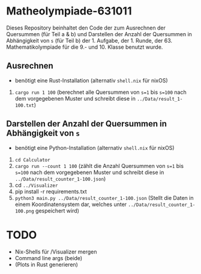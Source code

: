 # Matheolympiade-631011

Dieses Repository beinhaltet den Code der zum Ausrechnen der Quersummen (für Teil a & b) und Darstellen der Anzahl der Quersummen in Abhängigkeit von `s` (für Teil b) der 1. Aufgabe, der 1. Runde, der 63. Mathematikolympiade für die 9.- und 10. Klasse benutzt wurde.

## Ausrechnen

- benötigt eine Rust-Installation (alternativ `shell.nix` für nixOS)

 1. `cargo run 1 100` (berechnet alle Quersummen von `s=1` bis `s=100` nach dem vorgegebenen Muster und schreibt diese in `../Data/result_1-100.txt`)

## Darstellen der Anzahl der Quersummen in Abhängigkeit von `s`

- benötigt eine Python-Installation (alternativ `shell.nix` für nixOS)

1. `cd Calculator`
2. `cargo run --count 1 100` (zählt die Anzahl Quersummen von `s=1` bis `s=100` nach dem vorgegebenen Muster und schreibt diese in `../Data/result_counter_1-100.json`)
3. cd `../Visualizer`
4. pip install -r requirements.txt
5. `python3 main.py ../Data/result_counter_1-100.json` (Stellt die Daten in einem Koordinatensystem dar, welches unter `../Data/result_counter_1-100.png` gespeichert wird)

# TODO
- Nix-Shells für /Visualizer mergen
- Command line args (beide)
- (Plots in Rust generieren)
